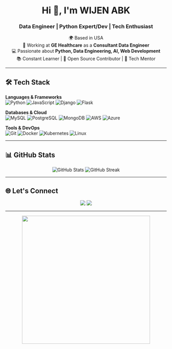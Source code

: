 <!-- Profile Header -->
<h1 align="center">Hi 👋, I'm WIJEN ABK</h1>
<h3 align="center">Data Engineer | Python Expert/Dev | Tech Enthusiast</h3>

<!-- About Me -->
<p align="center">
🌍 Based in USA <br>
💼 Working at <b>GE Healthcare</b> as a <b>Consultant Data Engineer</b><br>
💻 Passionate about <b>Python, Data Engineering, AI, Web Development</b><br>
📚 Constant Learner | 🚀 Open Source Contributor | 🎯 Tech Mentor
</p>

---

<!-- Tech Stack -->
## 🛠️ Tech Stack

**Languages & Frameworks**  
![Python](https://img.shields.io/badge/Python-3776AB?style=for-the-badge&logo=python&logoColor=white)
![JavaScript](https://img.shields.io/badge/JavaScript-323330?style=for-the-badge&logo=javascript&logoColor=F7DF1E)
![Django](https://img.shields.io/badge/Django-092E20?style=for-the-badge&logo=django&logoColor=white)
![Flask](https://img.shields.io/badge/Flask-000000?style=for-the-badge&logo=flask&logoColor=white)

**Databases & Cloud**  
![MySQL](https://img.shields.io/badge/MySQL-005C84?style=for-the-badge&logo=mysql&logoColor=white)
![PostgreSQL](https://img.shields.io/badge/PostgreSQL-316192?style=for-the-badge&logo=postgresql&logoColor=white)
![MongoDB](https://img.shields.io/badge/MongoDB-4EA94B?style=for-the-badge&logo=mongodb&logoColor=white)
![AWS](https://img.shields.io/badge/AWS-232F3E?style=for-the-badge&logo=amazon-aws&logoColor=white)
![Azure](https://img.shields.io/badge/Azure-0078D4?style=for-the-badge&logo=microsoft-azure&logoColor=white)

**Tools & DevOps**  
![Git](https://img.shields.io/badge/Git-F05033?style=for-the-badge&logo=git&logoColor=white)
![Docker](https://img.shields.io/badge/Docker-2496ED?style=for-the-badge&logo=docker&logoColor=white)
![Kubernetes](https://img.shields.io/badge/Kubernetes-326CE5?style=for-the-badge&logo=kubernetes&logoColor=white)
![Linux](https://img.shields.io/badge/Linux-FCC624?style=for-the-badge&logo=linux&logoColor=black)

---

<!-- GitHub Stats -->
## 📊 GitHub Stats

<p align="center">
<img src="https://github-readme-stats.vercel.app/api?username=abkWIJEN&show_icons=true&theme=tokyonight" alt="GitHub Stats" />
<img src="https://github-readme-streak-stats.herokuapp.com/?user=abkWIJEN&theme=tokyonight" alt="GitHub Streak" />
</p>

---

<!-- Connect Section -->
## 🌐 Let's Connect

<p align="center">
<a href="https://www.linkedin.com/in/ayeshpyth/"><img src="https://img.shields.io/badge/LinkedIn-0A66C2?style=for-the-badge&logo=linkedin&logoColor=white"></a>
<a href="mailto:ayeshpyth@gmail.com"><img src="https://img.shields.io/badge/Gmail-D14836?style=for-the-badge&logo=gmail&logoColor=white"></a>
</p>

---

<!-- Fun GIF / Animation -->
<p align="center">
<img src="https://media0.giphy.com/media/v1.Y2lkPTc5MGI3NjExM3lmc3dremhpMnJndmN3YmdkczZhYmZmbXZxZzM3N3RodzE1eWkxeSZlcD12MV9pbnRlcm5hbF9naWZfYnlfaWQmY3Q9Zw/Rpl1sod1vCXK0L2SUN/giphy.gif" width="400" />
</p>
